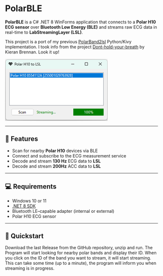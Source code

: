 # PolarBLE

**PolarBLE** is a C# .NET 8 WinForms application that connects to a **Polar H10 ECG sensor** over **Bluetooth Low Energy (BLE)** and streams raw ECG data in real-time to **LabStreamingLayer (LSL)**.

This project is a port of my previous [PolarBand2lsl](https://github.com/markspan/PolarBand2lsl) Python/Kivy implementation.
I took info from the project [Dont-hold-your-breath](https://github.com/kieranabrennan/dont-hold-your-breath) by Kieran Brennan. Look it up!

![Screenshot](https://github.com/markspan/PolarBLE/blob/main/Screenshot.png)

---

## 🧠 Features

- Scan for nearby **Polar H10** devices via BLE  
- Connect and subscribe to the ECG measurement service  
- Decode and stream **130 Hz** ECG data to **LSL**  
- Decode and stream **200Hz** ACC data to **LSL** 
---

## 💻 Requirements

- Windows 10 or 11  
- [.NET 8 SDK](https://dotnet.microsoft.com/en-us/download/dotnet/8.0)  
- Bluetooth LE–capable adapter (internal or external)  
- Polar H10 ECG sensor

---

## 🚀 Quickstart

Download the last Release from the GitHub repository, unzip and run.
The Program will start looking for nearby polar bands and display their ID. 
When you click on the ID of the band you want to stream, it will start streaming. 
This can take some time (up to a minute), the program will inform you when streaming is in progress.
